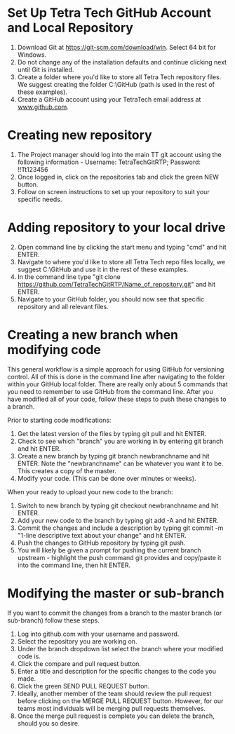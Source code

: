 # Set Up Tetra Tech GitHub Account and Local Repository
1) Download Git at https://git-scm.com/download/win. Select 64 bit for Windows. 
2) Do not change any of the installation defaults and continue clicking next until Git is installed.
3) Create a folder where you'd like to store all Tetra Tech repository files. We suggest creating the folder C:\GitHub (path is used in the rest of these examples).
4) Create a GitHub account using your TetraTech email address at www.github.com.

# Creating new repository
1) The Project manager should log into the main TT git account using the following information - Username: TetraTechGitRTP; Password: !!Tt123456
2) Once logged in, click on the repositories tab and click the green NEW button.
3) Follow on screen instructions to set up your repository to suit your specific needs.

# Adding repository to your local drive
2) Open command line by clicking the start menu and typing "cmd" and hit ENTER.
3) Navigate to where you'd like to store all Tetra Tech repo files locally, we suggest C:\GitHub and use it in the rest of these examples.
4) In the command line type "git clone https://github.com/TetraTechGitRTP/Name_of_repository.git" and hit ENTER.
5) Navigate to your GitHub folder, you should now see that specific repository and all relevant files.

# Creating a new branch when modifying code 
This general workflow is a simple approach for using GitHub for versioning control. All of this is done in the command line after navigating to the folder within your GitHub local folder. There are really only about 5 commands that you need to remember to use GitHub from the command line. After you have modified all of your code, follow these steps to push these changes to a branch.

Prior to starting code modifications:
1) Get the latest version of the files by typing git pull and hit ENTER.
2) Check to see which "branch" you are working in by entering git branch and hit ENTER.
3) Create a new branch by typing git branch newbranchname and hit ENTER. Note the "newbranchname" can be whatever you want it to be. This creates a copy of the master.
4) Modify your code. (This can be done over minutes or weeks).

When your ready to upload your new code to the branch:
1) Switch to new branch by typing git checkout newbranchname and hit ENTER.
2) Add your new code to the branch by typing git add -A and hit ENTER.
3) Commit the changes and include a description by typing git commit -m "1-line descriptive text about your change" and hit ENTER.
4) Push the changes to GitHub repository by typing git push.
5) You will likely be given a prompt for pushing the current branch upstream - highlight the push command git provides and copy/paste it into the command line, then hit ENTER.

# Modifying the master or sub-branch
If you want to commit the changes from a branch to the master branch (or sub-branch) follow these steps. 
1) Log into github.com with your username and password.  
2) Select the repository you are working on. 
3) Under the branch dropdown list select the branch where your modified code is.
4) Click the compare and pull request button. 
5) Enter a title and description for the specific changes to the code you made. 
6) Click the green SEND PULL REQUEST button.
7) Ideally, another member of the team should review the pull request before clicking on the MERGE PULL REQUEST button. However, for our teams most individuals will be merging pull requests themselves.
8) Once the merge pull request is complete you can delete the branch, should you so desire.
